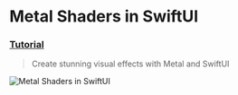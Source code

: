   # Metal Shaders in SwiftUI
 ### [Tutorial](https://designcode.io/swiftui-handbook-metal-shaders)
> Create stunning visual effects with Metal and SwiftUI
  
  ![Metal Shaders in SwiftUI](https://github.com/mrgsdev/DesignCode/assets/157994617/ec17f80a-f229-490d-a4cc-11897c83d742)
